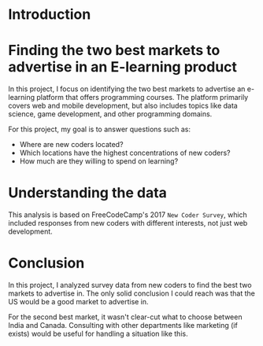 # Introduction

# Finding the two best markets to advertise in an E-learning product

In this project, I focus on identifying the two best markets to advertise an e-learning platform that offers programming courses. The platform primarily covers web and mobile development, but also includes topics like data science, game development, and other programming domains.

For this project, my goal is to answer questions such as:
* Where are new coders located?
* Which locations have the highest concentrations of new coders?
* How much are they willing to spend on learning?

# Understanding the data

This analysis is based on FreeCodeCamp's 2017 `New Coder Survey`, which included responses from new coders with different interests, not just web development.

# Conclusion
In this project, I analyzed survey data from new coders to find the best two markets to advertise in. The only solid conclusion I could reach was that the US would be a good market to advertise in.

For the second best market, it wasn't clear-cut what to choose between India and Canada. Consulting with other departments like marketing (if exists) would be useful for handling a situation like this.
